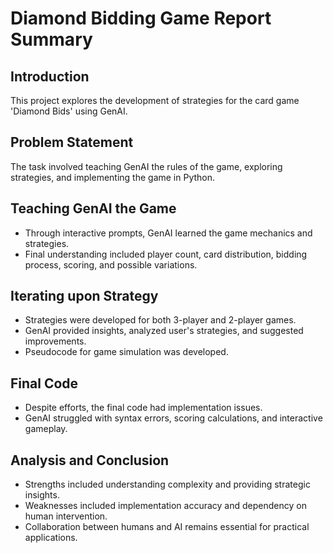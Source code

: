 # Diamond Bidding Game Report Summary

## Introduction
This project explores the development of strategies for the card game 'Diamond Bids' using GenAI.

## Problem Statement
The task involved teaching GenAI the rules of the game, exploring strategies, and implementing the game in Python.

## Teaching GenAI the Game
- Through interactive prompts, GenAI learned the game mechanics and strategies.
- Final understanding included player count, card distribution, bidding process, scoring, and possible variations.

## Iterating upon Strategy
- Strategies were developed for both 3-player and 2-player games.
- GenAI provided insights, analyzed user's strategies, and suggested improvements.
- Pseudocode for game simulation was developed.

## Final Code
- Despite efforts, the final code had implementation issues.
- GenAI struggled with syntax errors, scoring calculations, and interactive gameplay.

## Analysis and Conclusion
- Strengths included understanding complexity and providing strategic insights.
- Weaknesses included implementation accuracy and dependency on human intervention.
- Collaboration between humans and AI remains essential for practical applications.
